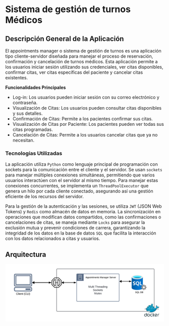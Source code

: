 # Sistema de gestión de turnos Médicos

## Descripción General de la Aplicación
El appointments manager o sistema de gestión de turnos es una aplicación tipo cliente-servidor diseñada para manejar el proceso de reservación, confirmación y cancelación de turnos médicos. Esta aplicación permite a los usuarios iniciar sesión utilizando sus credenciales, ver citas disponibles, confirmar citas, ver citas específicas del paciente y cancelar citas existentes.

**Funcionalidades Principales**

- Log-in: Los usuarios pueden iniciar sesión con su correo electrónico y contraseña.
- Visualización de Citas: Los usuarios pueden consultar citas disponibles y sus detalles.
- Confirmación de Citas: Permite a los pacientes confirmar sus citas.
- Visualización de Citas por Paciente: Los pacientes pueden ver todas sus citas programadas.
- Cancelación de Citas: Permite a los usuarios cancelar citas que ya no necesitan.

### Tecnologías Utilizadas
La aplicación utiliza `Python` como lenguaje principal de programación con sockets para la comunicación entre el cliente y el servidor. Se usan `sockets` para manejar múltiples conexiones simultáneas, permitiendo que varios usuarios interactúen con el servidor al mismo tiempo. Para manejar estas conexiones concurrentes, se implementa un `ThreadPoolExecutor` que genera un hilo por cada cliente conectado, asegurando así una gestión eficiente de los recursos del servidor.

Para la gestión de la autenticación y las sesiones, se utiliza `JWT` (JSON Web Tokens) y `Redis` como almacén de datos en memoria. La sincronización en operaciones que modifican datos compartidos, como las confirmaciones o cancelaciones de citas, se maneja mediante `Locks` para asegurar la exclusión mutua y prevenir condiciones de carrera, garantizando la integridad de los datos en la base de datos `SQL` que facilita la interacción con los datos relacionados a citas y usuarios.

## Arquitectura
![Arquitectura](Arquitectura.png)